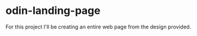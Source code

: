 # odin-landing-page

For this project I'll be creating an entire web page from the design provided. 